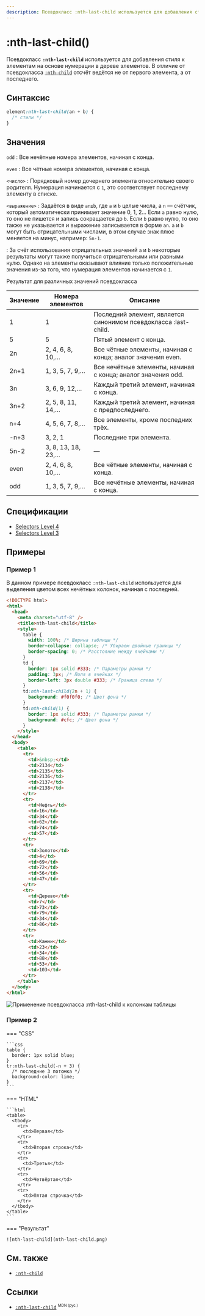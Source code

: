 ```yaml
---
description: Псевдокласс :nth-last-child используется для добавления стиля к элементам на основе нумерации в дереве элементов
---
```


# :nth-last-child()

Псевдокласс **`:nth-last-child`** используется для добавления стиля к элементам на основе нумерации в дереве элементов. В отличие от псевдокласса [`:nth-child`](nth-child.md) отсчёт ведётся не от первого элемента, а от последнего.

## Синтаксис

```css
element:nth-last-child(an + b) {
  /* стили */
}
```

## Значения

`odd`
: Все нечётные номера элементов, начиная с конца.

`even`
: Все чётные номера элементов, начиная с конца.

`<число>`
: Порядковый номер дочернего элемента относительно своего родителя. Нумерация начинается с `1`, это соответствует последнему элементу в списке.

`<выражение>`
: Задаётся в виде `an±b`, где `a` и `b` целые числа, а `n` — счётчик, который автоматически принимает значение 0, 1, 2...
Если `a` равно нулю, то оно не пишется и запись сокращается до `b`. Если `b` равно нулю, то оно также не указывается и выражение записывается в форме `an`. `a` и `b` могут быть отрицательными числами, в этом случае знак плюс меняется на минус, например: `5n-1`.

: За счёт использования отрицательных значений `a` и `b` некоторые результаты могут также получиться отрицательными или равными нулю. Однако на элементы оказывают влияние только положительные значения из-за того, что нумерация элементов начинается с `1`.

Результат для различных значений псевдокласса

| Значение | Номера элементов   | Описание                                                        |
| -------- | ------------------ | --------------------------------------------------------------- |
| 1        | 1                  | Последний элемент, является синонимом псевдокласса :last-child. |
| 5        | 5                  | Пятый элемент с конца.                                          |
| 2n       | 2, 4, 6, 8, 10,…   | Все чётные элементы, начиная с конца; аналог значения even.     |
| 2n+1     | 1, 3, 5, 7, 9,…    | Все нечётные элементы, начиная с конца; аналог значения odd.    |
| 3n       | 3, 6, 9, 12,…      | Каждый третий элемент, начиная с конца.                         |
| 3n+2     | 2, 5, 8, 11, 14,…  | Каждый третий элемент, начиная с предпоследнего.                |
| n+4      | 4, 5, 6, 7, 8,…    | Все элементы, кроме последних трёх.                             |
| -n+3     | 3, 2, 1            | Последние три элемента.                                         |
| 5n-2     | 3, 8, 13, 18, 23,… | —                                                               |
| even     | 2, 4, 6, 8, 10,…   | Все чётные элементы, начиная с конца.                           |
| odd      | 1, 3, 5, 7, 9,…    | Все нечётные элементы, начиная с конца.                         |

## Спецификации

- [Selectors Level 4](https://drafts.csswg.org/selectors-4/#nth-last-child-pseudo)
- [Selectors Level 3](https://drafts.csswg.org/selectors-3/#nth-last-child-pseudo)

## Примеры

### Пример 1

В данном примере псевдокласс `:nth-last-child` используется для выделения цветом всех нечётных колонок, начиная с последней.

```html
<!DOCTYPE html>
<html>
  <head>
    <meta charset="utf-8" />
    <title>nth-last-child</title>
    <style>
      table {
        width: 100%; /* Ширина таблицы */
        border-collapse: collapse; /* Убираем двойные границы */
        border-spacing: 0; /* Расстояние между ячейками */
      }
      td {
        border: 1px solid #333; /* Параметры рамки */
        padding: 3px; /* Поля в ячейках */
        border-left: 3px double #333; /* Граница слева */
      }
      td:nth-last-child(2n + 1) {
        background: #f0f0f0; /* Цвет фона */
      }
      td:nth-child(1) {
        border: 1px solid #333; /* Параметры рамки */
        background: #cfc; /* Цвет фона */
      }
    </style>
  </head>
  <body>
    <table>
      <tr>
        <td>&nbsp;</td>
        <td>2134</td>
        <td>2135</td>
        <td>2136</td>
        <td>2137</td>
        <td>2138</td>
      </tr>
      <tr>
        <td>Нефть</td>
        <td>16</td>
        <td>34</td>
        <td>62</td>
        <td>74</td>
        <td>57</td>
      </tr>
      <tr>
        <td>Золото</td>
        <td>4</td>
        <td>69</td>
        <td>72</td>
        <td>56</td>
        <td>47</td>
      </tr>
      <tr>
        <td>Дерево</td>
        <td>7</td>
        <td>73</td>
        <td>79</td>
        <td>34</td>
        <td>86</td>
      </tr>
      <tr>
        <td>Камни</td>
        <td>23</td>
        <td>34</td>
        <td>88</td>
        <td>53</td>
        <td>103</td>
      </tr>
    </table>
  </body>
</html>
```

![Применение псевдокласса :nth-last-child к колонкам таблицы](css_nth-last-child.png)

### Пример 2

=== "CSS"

    ```css
    table {
      border: 1px solid blue;
    }
    tr:nth-last-child(-n + 3) {
      /* последние 3 потомка */
      background-color: lime;
    }
    ```

=== "HTML"

    ```html
    <table>
      <tbody>
        <tr>
          <td>Первая</td>
        </tr>
        <tr>
          <td>Вторая строка</td>
        </tr>
        <tr>
          <td>Третья</td>
        </tr>
        <tr>
          <td>Четвёртая</td>
        </tr>
        <tr>
          <td>Пятая строчка</td>
        </tr>
      </tbody>
    </table>
    ```

=== "Результат"

    ![nth-last-child](nth-last-child.png)

## См. также

- [`:nth-child`](nth-child.md)

## Ссылки

- [`:nth-last-child`](https://developer.mozilla.org/ru/docs/Web/CSS/:nth-last-child) <sup><small>MDN (рус.)</small></sup>
